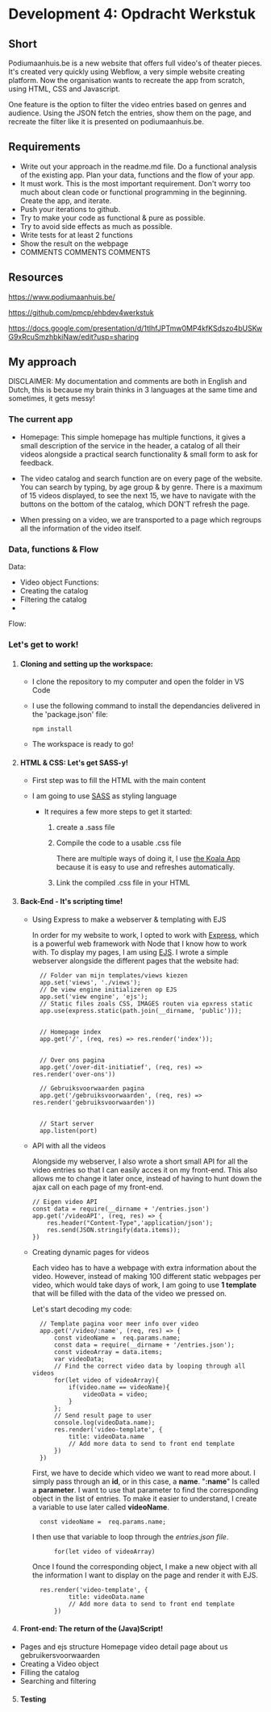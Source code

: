 # Development 4: Opdracht Werkstuk

## Short
Podiumaanhuis.be is a new website that offers full video's of theater pieces. It's created very quickly using Webflow, a  very simple website creating platform. Now the organisation wants to recreate the app from scratch, using HTML, CSS and Javascript.

One feature is the option to filter the video entries based on genres and audience. Using the JSON fetch the entries, show them on the page, and recreate the filter like it is presented on podiumaanhuis.be.

## Requirements
- Write out your approach in the readme.md file. Do a functional analysis of the existing app. Plan your data, functions and the flow of your app.
- It must work. This is the most important requirement. Don't worry too much about clean code or functional programming in the beginning. Create the app, and iterate.
- Push your iterations to github.
- Try to make your code as functional & pure as possible.
- Try to avoid side effects as much as possible.
- Write tests for at least 2 functions
- Show the result on the webpage
- COMMENTS COMMENTS COMMENTS

## Resources
https://www.podiumaanhuis.be/

https://github.com/pmcp/ehbdev4werkstuk

https://docs.google.com/presentation/d/1tlhfJPTmw0MP4kfKSdszo4bUSKwG9xRcuSmzhbkiNaw/edit?usp=sharing

## My approach
DISCLAIMER: My documentation and comments are both in English and Dutch, this is because my brain thinks in 3 languages at the same time and sometimes, it gets messy!
### The current app

- Homepage: This simple homepage has multiple functions, it gives a small description of the service in the header, a catalog of all their videos alongside a practical search functionality & small form to ask for feedback. 

- The video catalog and search function are on every page of the website. You can search by typing, by age group & by genre. There is a maximum of 15 videos displayed, to see the next 15, we have to navigate with the buttons on the bottom of the catalog, which DON'T refresh the page. 

- When pressing on a video, we are transported to a page which regroups all the information of the video itself. 

### Data, functions & Flow
Data:
- Video object 
Functions: 
- Creating the catalog
- Filtering the catalog
- 
Flow: 


### Let's get to work! 
 1. #### Cloning and setting up the workspace: 
    - I clone the repository to my computer and open the folder in VS Code 
    - I use the following command to install the dependancies delivered in the 'package.json' file:
        ```
        npm install
        ```

    - The workspace is ready to go!

2. #### HTML & CSS: Let's get SASS-y! 
    - First step was to fill the HTML with the main content

    - I am going to use [SASS](https://sass-lang.com/) as styling language
        -  It requires a few more steps to get it started: 
            1. create a .sass file 

            2. Compile the code to a usable .css file 

                There are multiple ways of doing it, I use [the Koala App](http://koala-app.com/) because it is easy to use and refreshes automatically.
                
            3. Link the compiled .css file in your HTML
            
3. #### Back-End - It's scripting time!
    - Using Express to make a webserver & templating with EJS

        In order for my website to work, I opted to work with [Express](https://expressjs.com/), which is a powerful web framework with Node that I know how to work with. To display my pages, I am using [EJS](https://ejs.co/).
        I wrote a simple webserver alongside the different pages that the website had: 
            
            // Folder van mijn templates/views kiezen
            app.set('views', './views');
            // De view engine initializeren op EJS
            app.set('view engine', 'ejs');
            // Static files zoals CSS, IMAGES routen via epxress static
            app.use(express.static(path.join(__dirname, 'public')));


            // Homepage index 
            app.get('/', (req, res) => res.render('index'));


            // Over ons pagina
            app.get('/over-dit-initiatief', (req, res) => res.render('over-ons')) 

            // Gebruiksvoorwaarden pagina
            app.get('/gebruiksvoorwaarden', (req, res) => res.render('gebruiksvoorwaarden')) 


            // Start server
            app.listen(port)

    -   API with all the videos 

        Alongside my webserver, I also wrote a short small API for all the video entries so that I can easily acces it on my front-end. This also allows me to change it later once, instead of having to hunt down the ajax call on each page of my front-end.

            
            // Eigen video API 
            const data = require(__dirname + '/entries.json')
            app.get('/videoAPI', (req, res) => {
                res.header("Content-Type",'application/json');
                res.send(JSON.stringify(data.items));
            })

    - Creating dynamic pages for videos  

        Each video has to have a webpage with extra information about the video. However, instead of making 100 different static webpages per video, which would take days of work, I am going to use **1 template** that will be filled with the data of the video we pressed on. 

        Let's start decoding my code: 

            // Template pagina voor meer info over video
            app.get('/video/:name', (req, res) => {
                const videoName =  req.params.name;
                const data = require(__dirname + '/entries.json');
                const videoArray = data.items;
                var videoData;
                // Find the correct video data by looping through all videos
                for(let video of videoArray){
                    if(video.name == videoName){
                        videoData = video;
                    }
                };
                // Send result page to user 
                console.log(videoData.name);
                res.render('video-template', {
                    title: videoData.name
                    // Add more data to send to front end template
                })
            })

        First, we have to decide which video we want to read more about. I simply pass through an **id**, or in this case, a **name**. "**:name**" Is called a **parameter**. I want to use that parameter to find the corresponding object in the list of entries. To make it easier to understand, I create a variable to use later called **videoName**. 

            const videoName =  req.params.name;

        I then use that variable to loop through the _entries.json file_. 

                for(let video of videoArray)

        Once I found the corresponding object, I make a new object with all the information I want to display on the page and render it with EJS.

            res.render('video-template', {
                    title: videoData.name
                    // Add more data to send to front end template
                })

4. #### Front-end: The return of the (Java)Script!
- Pages and ejs structure
    Homepage
    video detail page
    about us 
    gebruikersvoorwaarden
- Creating a Video object
- Filling the catalog
- Searching and filtering
5. #### Testing 
